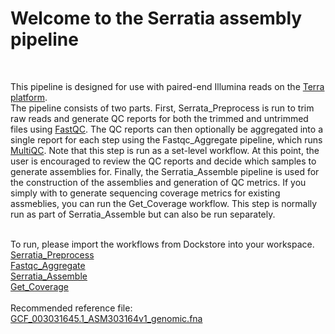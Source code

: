<h1>Welcome to the Serratia assembly pipeline</h1><br>

This pipeline is designed for use with paired-end Illumina reads on the [Terra platform](https://app.terra.bio).<br>
The pipeline consists of two parts. First, Serrata_Preprocess is run to trim raw reads and generate QC reports for both the trimmed and untrimmed files using [FastQC](https://github.com/s-andrews/FastQC). The QC reports can then optionally be aggregated into a single report for each step using the Fastqc_Aggregate pipeline, which runs [MultiQC](https://github.com/ewels/MultiQC). Note that this step is run as a set-level workflow. At this point, the user is encouraged to review the QC reports and decide which samples to generate assemblies for. Finally, the Serratia_Assemble pipeline is used for the construction of the assemblies and generation of QC metrics. If you simply with to generate sequencing coverage metrics for existing assmeblies, you can run the Get_Coverage workflow. This step is normally run as part of Serratia_Assemble but can also be run separately.<br><br>


To run, please import the workflows from Dockstore into your workspace.<br>[Serratia_Preprocess](https://dockstore.org/workflows/github.com/MontereyCoPHL/Serratia_pipeline/Serratia_Preprocess:main?tab=info)<br>[Fastqc_Aggregate](https://dockstore.org/workflows/github.com/MontereyCoPHL/Serratia_pipeline/Fastqc_Aggregate:main?tab=info)<br>[Serratia_Assemble](https://dockstore.org/workflows/github.com/MontereyCoPHL/Serratia_pipeline/Serratia_Assemble:main?tab=info)<br>
[Get_Coverage](https://dockstore.org/workflows/github.com/MontereyCoPHL/Serratia_pipeline/Get_Coverage:main?tab=info)<br><br>
Recommended reference file: [GCF_003031645.1_ASM303164v1_genomic.fna](https://www.ncbi.nlm.nih.gov/data-hub/genome/GCF_003031645.1)
